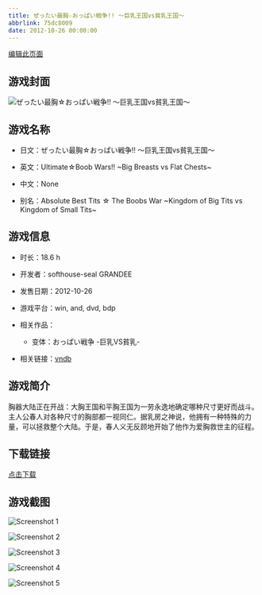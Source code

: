 ```yaml
---
title: ぜったい最胸☆おっぱい戦争!! ～巨乳王国vs貧乳王国～
abbrlink: 75dc8009
date: 2012-10-26 00:00:00
---
```

[编辑此页面](https://github.com/ACG-3/ADV3-source/blob/main/source/_posts/games/%E3%81%9C%E3%81%A3%E3%81%9F%E3%81%84%E6%9C%80%E8%83%B8%E2%98%86%E3%81%8A%E3%81%A3%E3%81%B1%E3%81%84%E6%88%A6%E4%BA%89%21%21%20%EF%BD%9E%E5%B7%A8%E4%B9%B3%E7%8E%8B%E5%9B%BDvs%E8%B2%A7%E4%B9%B3%E7%8E%8B%E5%9B%BD%EF%BD%9E.md)

## 游戏封面

![ぜったい最胸☆おっぱい戦争!! ～巨乳王国vs貧乳王国～](https://pan.timero.xyz/d/onedrive/img_lib_001/%E3%81%9C%E3%81%A3%E3%81%9F%E3%81%84%E6%9C%80%E8%83%B8%E2%98%86%E3%81%8A%E3%81%A3%E3%81%B1%E3%81%84%E6%88%A6%E4%BA%89!!%20%EF%BD%9E%E5%B7%A8%E4%B9%B3%E7%8E%8B%E5%9B%BDvs%E8%B2%A7%E4%B9%B3%E7%8E%8B%E5%9B%BD%EF%BD%9E_cover.avif)


## 游戏名称

- 日文：ぜったい最胸☆おっぱい戦争!! ～巨乳王国vs貧乳王国～
- 英文：Ultimate☆Boob Wars!! ~Big Breasts vs Flat Chests~
- 中文：None

- 别名：Absolute Best Tits ☆ The Boobs War ~Kingdom of Big Tits vs Kingdom of Small Tits~


## 游戏信息

- 时长：18.6 h
- 开发者：softhouse-seal GRANDEE
- 发售日期：2012-10-26
- 游戏平台：win, and, dvd, bdp
- 相关作品：
   - 变体：おっぱい戦争 -巨乳VS貧乳-

- 相关链接：[vndb](https://vndb.org/v10619)


## 游戏简介

胸器大陆正在开战：大胸王国和平胸王国为一劳永逸地确定哪种尺寸更好而战斗。
主人公春人对各种尺寸的胸部都一视同仁。据乳房之神说，他拥有一种特殊的力量，可以拯救整个大陆。于是，春人义无反顾地开始了他作为爱胸救世主的征程。


## 下载链接

[点击下载](https://pan.timero.xyz/onedrive/adv_lib_001/%E3%81%9C%E3%81%A3%E3%81%9F%E3%81%84%E6%9C%80%E8%83%B8%E2%98%86%E3%81%8A%E3%81%A3%E3%81%B1%E3%81%84%E6%88%A6%E4%BA%89%21%21%20%EF%BD%9E%E5%B7%A8%E4%B9%B3%E7%8E%8B%E5%9B%BDvs%E8%B2%A7%E4%B9%B3%E7%8E%8B%E5%9B%BD%EF%BD%9E)


## 游戏截图


![Screenshot 1](https://pan.timero.xyz/d/onedrive/img_lib_001/%E3%81%9C%E3%81%A3%E3%81%9F%E3%81%84%E6%9C%80%E8%83%B8%E2%98%86%E3%81%8A%E3%81%A3%E3%81%B1%E3%81%84%E6%88%A6%E4%BA%89!!%20%EF%BD%9E%E5%B7%A8%E4%B9%B3%E7%8E%8B%E5%9B%BDvs%E8%B2%A7%E4%B9%B3%E7%8E%8B%E5%9B%BD%EF%BD%9E_Screenshot_1.avif)

![Screenshot 2](https://pan.timero.xyz/d/onedrive/img_lib_001/%E3%81%9C%E3%81%A3%E3%81%9F%E3%81%84%E6%9C%80%E8%83%B8%E2%98%86%E3%81%8A%E3%81%A3%E3%81%B1%E3%81%84%E6%88%A6%E4%BA%89!!%20%EF%BD%9E%E5%B7%A8%E4%B9%B3%E7%8E%8B%E5%9B%BDvs%E8%B2%A7%E4%B9%B3%E7%8E%8B%E5%9B%BD%EF%BD%9E_Screenshot_2.avif)

![Screenshot 3](https://pan.timero.xyz/d/onedrive/img_lib_001/%E3%81%9C%E3%81%A3%E3%81%9F%E3%81%84%E6%9C%80%E8%83%B8%E2%98%86%E3%81%8A%E3%81%A3%E3%81%B1%E3%81%84%E6%88%A6%E4%BA%89!!%20%EF%BD%9E%E5%B7%A8%E4%B9%B3%E7%8E%8B%E5%9B%BDvs%E8%B2%A7%E4%B9%B3%E7%8E%8B%E5%9B%BD%EF%BD%9E_Screenshot_3.avif)

![Screenshot 4](https://pan.timero.xyz/d/onedrive/img_lib_001/%E3%81%9C%E3%81%A3%E3%81%9F%E3%81%84%E6%9C%80%E8%83%B8%E2%98%86%E3%81%8A%E3%81%A3%E3%81%B1%E3%81%84%E6%88%A6%E4%BA%89!!%20%EF%BD%9E%E5%B7%A8%E4%B9%B3%E7%8E%8B%E5%9B%BDvs%E8%B2%A7%E4%B9%B3%E7%8E%8B%E5%9B%BD%EF%BD%9E_Screenshot_4.avif)

![Screenshot 5](https://pan.timero.xyz/d/onedrive/img_lib_001/%E3%81%9C%E3%81%A3%E3%81%9F%E3%81%84%E6%9C%80%E8%83%B8%E2%98%86%E3%81%8A%E3%81%A3%E3%81%B1%E3%81%84%E6%88%A6%E4%BA%89!!%20%EF%BD%9E%E5%B7%A8%E4%B9%B3%E7%8E%8B%E5%9B%BDvs%E8%B2%A7%E4%B9%B3%E7%8E%8B%E5%9B%BD%EF%BD%9E_Screenshot_5.avif)

